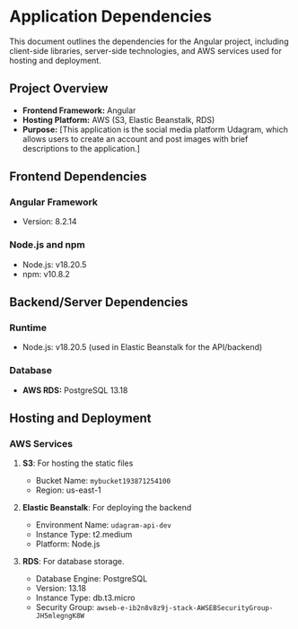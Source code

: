 # Application Dependencies

This document outlines the dependencies for the Angular project, including client-side libraries, server-side technologies, and AWS services used for hosting and deployment.

## Project Overview
- **Frontend Framework:** Angular
- **Hosting Platform:** AWS (S3, Elastic Beanstalk, RDS)
- **Purpose:** [This application is the social media platform Udagram, which allows users to create an account and post images with brief descriptions to the application.]


## Frontend Dependencies

### Angular Framework
- Version: 8.2.14

### Node.js and npm
- Node.js: v18.20.5
- npm: v10.8.2


## Backend/Server Dependencies

### Runtime
- Node.js: v18.20.5 (used in Elastic Beanstalk for the API/backend)

### Database
- **AWS RDS:** PostgreSQL 13.18


## Hosting and Deployment

### AWS Services
1. **S3**: For hosting the static files
   - Bucket Name: `mybucket193871254100`
   - Region: us-east-1

2. **Elastic Beanstalk**: For deploying the backend
   - Environment Name: `udagram-api-dev `
   - Instance Type: t2.medium
   - Platform: Node.js

3. **RDS**: For database storage.
   - Database Engine: PostgreSQL
   - Version: 13.18
   - Instance Type: db.t3.micro
   - Security Group: `awseb-e-ib2n8v8z9j-stack-AWSEBSecurityGroup-JH5mlegngK8W`
